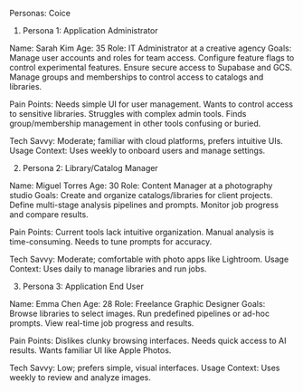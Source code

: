 Personas: Coice
1. Persona 1: Application Administrator

Name: Sarah Kim
Age: 35
Role: IT Administrator at a creative agency
Goals:
Manage user accounts and roles for team access.
Configure feature flags to control experimental features.
Ensure secure access to Supabase and GCS.
Manage groups and memberships to control access to catalogs and libraries.


Pain Points:
Needs simple UI for user management.
Wants to control access to sensitive libraries.
Struggles with complex admin tools.
Finds group/membership management in other tools confusing or buried.


Tech Savvy: Moderate; familiar with cloud platforms, prefers intuitive UIs.
Usage Context: Uses weekly to onboard users and manage settings.

2. Persona 2: Library/Catalog Manager

Name: Miguel Torres
Age: 30
Role: Content Manager at a photography studio
Goals:
Create and organize catalogs/libraries for client projects.
Define multi-stage analysis pipelines and prompts.
Monitor job progress and compare results.


Pain Points:
Current tools lack intuitive organization.
Manual analysis is time-consuming.
Needs to tune prompts for accuracy.


Tech Savvy: Moderate; comfortable with photo apps like Lightroom.
Usage Context: Uses daily to manage libraries and run jobs.

3. Persona 3: Application End User

Name: Emma Chen
Age: 28
Role: Freelance Graphic Designer
Goals:
Browse libraries to select images.
Run predefined pipelines or ad-hoc prompts.
View real-time job progress and results.


Pain Points:
Dislikes clunky browsing interfaces.
Needs quick access to AI results.
Wants familiar UI like Apple Photos.


Tech Savvy: Low; prefers simple, visual interfaces.
Usage Context: Uses weekly to review and analyze images.

